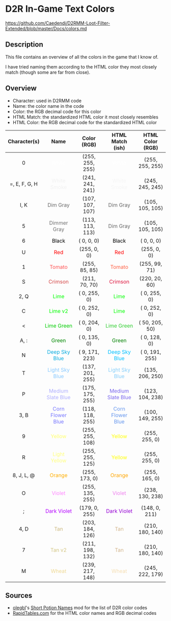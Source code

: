 # D2R In-Game Text Colors
https://github.com/Caedendi/D2RMM-Loot-Filter-Extended/blob/master/Docs/colors.md

## Description
This file contains an overview of all the colors in the game that I know of. 

I have tried naming them according to the HTML color they most closely match (though some are far from close).


## Overview
* Character: used in D2RMM code
* Name: the color name in the code
* Color: the RGB decimal code for this color
* HTML Match: the standardized HTML color it most closely resembles
* HTML Color: the RGB decimal code for the standardized HTML color

| Character(s)  | Name                                                            | Color (RGB)     | HTML Match (ish)                                             | HTML Color (RGB)  |
|:-------------:|:---------------------------------------------------------------:|:---------------:|:------------------------------------------------------------:|:-----------------:|
| 0             | <span style="color:rgb(255, 255, 255)">White</span>             | (255, 255, 255) | <span style="color:white">White</span>                       | (255, 255, 255)   |
| =, E, F, G, H | <span style="color:rgb(241, 241, 241)">White Smoke</span>       | (241, 241, 241) | <span style="color:whitesmoke">White Smoke</span>            | (245, 245, 245)   |
| I, K          | <span style="color:rgb(107, 107, 107)">Dim Gray</span>          | (107, 107, 107) | <span style="color:dimgray">Dim Gray</span>                  | (105, 105, 105)   |
| 5             | <span style="color:rgb(113, 113, 113)">Dimmer Gray</span>       | (113, 113, 113) | <span style="color:dimgray">Dim Gray</span>                  | (105, 105, 105)   |
| 6             | <span style="color:rgb(  0,   0,   0)">Black</span>             | (  0,   0,   0) | <span style="color:black">Black</span>                       | (  0,   0,   0)   |
| U             | <span style="color:rgb(255,   0,   0)">Red</span>               | (255,   0,   0) | <span style="color:red">Red</span>                           | (255,   0,   0)   |
| 1             | <span style="color:rgb(255,  85,  85)">Tomato</span>            | (255,  85,  85) | <span style="color:tomato">Tomato</span>                     | (255,  99,  71)   |
| S             | <span style="color:rgb(211,  70,  70)">Crimson</span>           | (211,  70,  70) | <span style="color:crimson">Crimson</span>                   | (220,  20,  60)   |
| 2, Q          | <span style="color:rgb(  0, 255,   0)">Lime</span>              | (  0, 255,   0) | <span style="color:lime">Lime</span>                         | (  0, 255,   0)   |
| C             | <span style="color:rgb(  0, 252,   0)">Lime v2</span>           | (  0, 252,   0) | <span style="color:lime">Lime</span>                         | (  0, 252,   0)   |
| <             | <span style="color:rgb(  0, 204,   0)">Lime Green</span>        | (  0, 204,   0) | <span style="color:limegreen">Lime Green</span>              | ( 50, 205,  50)   |
| A, :          | <span style="color:rgb(  0, 135,   0)">Green</span>             | (  0, 135,   0) | <span style="color:green">Green</span>                       | (  0, 128,   0)   |
| N             | <span style="color:rgb(  9, 171, 223)">Deep Sky Blue</span>     | (  9, 171, 223) | <span style="color:deepskyblue">Deep Sky Blue</span>         | (  0, 191, 255)   |
| T             | <span style="color:rgb(137, 201, 255)">Light Sky Blue</span>    | (137, 201, 255) | <span style="color:lightskyblue">Light Sky Blue</span>       | (135, 206, 250)   |
| P             | <span style="color:rgb(175, 175, 255)">Medium Slate Blue</span> | (175, 175, 255) | <span style="color:mediumslateblue">Medium Slate Blue</span> | (123, 104, 238)   |
| 3, B          | <span style="color:rgb(118, 118, 255)">Corn Flower Blue</span>  | (118, 118, 255) | <span style="color:cornflowerblue">Corn Flower Blue</span>   | (100, 149, 255)   |
| 9             | <span style="color:rgb(255, 255, 108)">Yellow</span>            | (255, 255, 108) | <span style="color:yellow">Yellow</span>                     | (255, 255,   0)   |
| R             | <span style="color:rgb(255, 255, 125)">Light Yellow</span>      | (255, 255, 125) | <span style="color:yellow">Yellow</span>                     | (255, 255,   0)   |
| 8, J, L, @    | <span style="color:rgb(255, 173,   0)">Orange</span>            | (255, 173,   0) | <span style="color:orange">Orange</span>                     | (255, 165,   0)   |
| O             | <span style="color:rgb(255, 135, 255)">Violet</span>            | (255, 135, 255) | <span style="color:violet">Violet</span>                     | (238, 130, 238)   |
| ;             | <span style="color:rgb(179,   0, 255)">Dark Violet</span>       | (179,   0, 255) | <span style="color:darkviolet">Dark Violet</span>            | (148,   0, 211)   |
| 4, D          | <span style="color:rgb(203, 184, 126)">Tan</span>               | (203, 184, 126) | <span style="color:tan">Tan</span>                           | (210, 180, 140)   |
| 7             | <span style="color:rgb(211, 198, 132)">Tan v2</span>            | (211, 198, 132) | <span style="color:tan">Tan</span>                           | (210, 180, 140)   |
| M             | <span style="color:rgb(239, 217, 148)">Wheat</span>             | (239, 217, 148) | <span style="color:wheat">Wheat</span>                       | (245, 222, 179)   | 


## Sources
- [olegbl](https://github.com/olegbl)'s [Short Potion Names](https://www.nexusmods.com/diablo2resurrected/mods/177) mod for the list of D2R color codes
- [RapidTables.com](https://www.rapidtables.com/web/color/RGB_Color.html) for the HTML color names and RGB decimal codes
